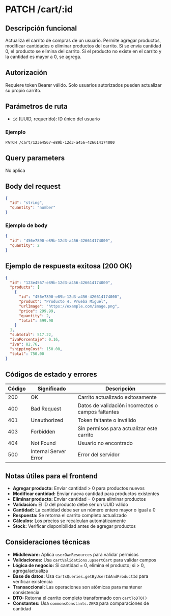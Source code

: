 # PATCH /cart/:id

## Descripción funcional

Actualiza el carrito de compras de un usuario. Permite agregar productos, modificar cantidades o eliminar productos del carrito. Si se envía cantidad 0, el producto se elimina del carrito. Si el producto no existe en el carrito y la cantidad es mayor a 0, se agrega.

## Autorización

Requiere token Bearer válido. Solo usuarios autorizados pueden actualizar su propio carrito.

## Parámetros de ruta

- `id` (UUID, requerido): ID único del usuario

### Ejemplo
```
PATCH /cart/123e4567-e89b-12d3-a456-426614174000
```

## Query parameters

No aplica

## Body del request

```json
{
  "id": "string",
  "quantity": "number"
}
```

### Ejemplo de body

```json
{
  "id": "456e7890-e89b-12d3-a456-426614174000",
  "quantity": 2
}
```

## Ejemplo de respuesta exitosa (200 OK)

```json
{
  "id": "123e4567-e89b-12d3-a456-426614174000",
  "products": [
    {
      "id": "456e7890-e89b-12d3-a456-426614174000",
      "product": "Producto 4. Prueba Miguel",
      "urlImage": "https://example.com/image.png",
      "price": 299.99,
      "quantity": 2,
      "total": 599.98
    }
  ],
  "subtotal": 517.22,
  "ivaPorcentaje": 0.16,
  "iva": 82.76,
  "shippingCost": 150.00,
  "total": 750.00
}
```

## Códigos de estado y errores

| Código | Significado | Descripción |
|--------|-------------|-------------|
| 200 | OK | Carrito actualizado exitosamente |
| 400 | Bad Request | Datos de validación incorrectos o campos faltantes |
| 401 | Unauthorized | Token faltante o inválido |
| 403 | Forbidden | Sin permisos para actualizar este carrito |
| 404 | Not Found | Usuario no encontrado |
| 500 | Internal Server Error | Error del servidor |

## Notas útiles para el frontend

- **Agregar producto:** Enviar cantidad > 0 para productos nuevos
- **Modificar cantidad:** Enviar nueva cantidad para productos existentes
- **Eliminar producto:** Enviar cantidad = 0 para eliminar productos
- **Validación:** El ID del producto debe ser un UUID válido
- **Cantidad:** La cantidad debe ser un número entero mayor o igual a 0
- **Respuesta:** Se retorna el carrito completo actualizado
- **Cálculos:** Los precios se recalculan automáticamente
- **Stock:** Verificar disponibilidad antes de agregar productos

## Consideraciones técnicas

- **Middleware:** Aplica `userOwnResources` para validar permisos
- **Validaciones:** Usa `cartValidations.upsertCart` para validar campos
- **Lógica de negocio:** Si cantidad = 0, elimina el producto; si > 0, agrega/actualiza
- **Base de datos:** Usa `CartsQueries.getByUserIdAndProductId` para verificar existencia
- **Transaccional:** Las operaciones son atómicas para mantener consistencia
- **DTO:** Retorna el carrito completo transformado con `cartToDTO()`
- **Constantes:** Usa `commonsConstants.ZERO` para comparaciones de cantidad
